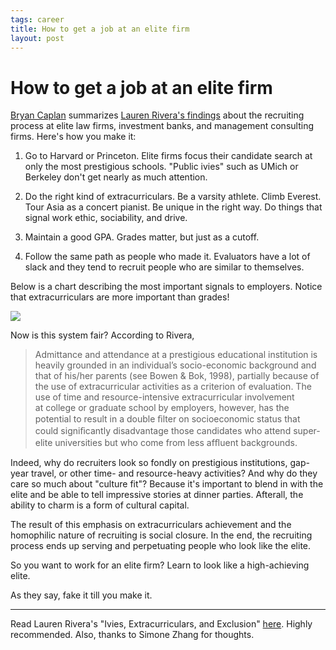 ```yaml
--- 
tags: career
title: How to get a job at an elite firm
layout: post
---
```

# How to get a job at an elite firm

[Bryan
Caplan](http://econlog.econlib.org/archives/2011/11/how_elite_firms.html)
summarizes [Lauren Rivera's
findings](http://www.sciencedirect.com/science/article/pii/S027656241000065X)
about the recruiting process at elite law firms, investment banks, and
management consulting firms. Here's how you make it:

1. Go to Harvard or Princeton. Elite firms focus their candidate search at only the most prestigious schools. "Public ivies" such as UMich or Berkeley don't get nearly as much attention.

2. Do the right kind of extracurriculars. Be a varsity athlete. Climb Everest. Tour Asia as a concert pianist. Be unique in the right way. Do things that signal work ethic, sociability, and drive.

3. Maintain a good GPA. Grades matter, but just as a cutoff.

4. Follow the same path as people who made it. Evaluators have a lot of slack and they tend to recruit people who are similar to themselves.

Below is a chart describing the most important signals to employers. Notice
that extracurriculars are more important than grades!

![](http://media.tumblr.com/tumblr_lv51kj1Vq11r3oiuq.png)

Now is this system fair? According to Rivera,

> Admittance and attendance at a prestigious educational institution is
> heavily grounded in an individual’s socio-economic background and that of
> his/her parents (see Bowen & Bok, 1998), partially because of the use of
> extracurricular activities as a criterion of evaluation. The use of time and
> resource-intensive extracurricular involvement at college or graduate school
> by employers, however, has the potential to result in a double ﬁlter on
> socioeconomic status that could signiﬁcantly disadvantage those candidates who
> attend super-elite universities but who come from less afﬂuent backgrounds.

Indeed, why do recruiters look so fondly on prestigious institutions, gap-year
travel, or other time- and resource-heavy activities? And why do they care so
much about "culture fit"? Because it's important to blend in with the elite
and be able to tell impressive stories at dinner parties. Afterall, the
ability to charm is a form of cultural capital.

The result of this emphasis on extracurriculars achievement and the homophilic
nature of recruiting is social closure. In the end, the recruiting process
ends up serving and perpetuating people who look like the elite.

So you want to work for an elite firm? Learn to look like a high-achieving
elite.

As they say, fake it till you make it.

______________________________________________________________

Read Lauren Rivera's "Ivies, Extracurriculars, and Exclusion"
[here](http://www.sciencedirect.com/science/article/pii/S027656241000065X).
Highly recommended. Also, thanks to Simone Zhang for thoughts.

